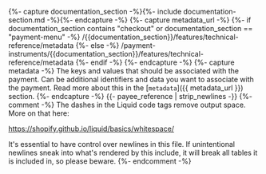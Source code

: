 {%- capture documentation_section -%}{%- include documentation-section.md -%}{%- endcapture -%}
{%- capture metadata_url -%}
   {%- if documentation_section contains "checkout" or documentation_section == "payment-menu" -%}
        /{{documentation_section}}/features/technical-reference/metadata
    {%- else -%}
        /payment-instruments/{{documentation_section}}/features/technical-reference/metadata
    {%- endif -%}
{%- endcapture -%}
{%- capture metadata -%}
    The keys and values that should be associated with the payment. Can be
    additional identifiers and data you want to associate with the payment.
    Read more about this in the [`metadata`]({{ metadata_url }}) section.
{%- endcapture -%}
{{- payee_reference | strip_newlines -}}
{%- comment -%}
The dashes in the Liquid code tags remove output space. More on that here:

<https://shopify.github.io/liquid/basics/whitespace/>

It's essential to have control over newlines in this file. If unintentional
newlines sneak into what's rendered by this include, it will break all tables
it is included in, so please beware.
{%- endcomment -%}
